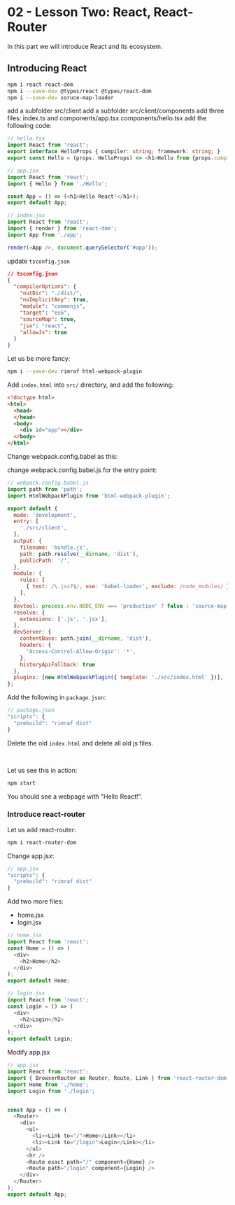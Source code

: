 # 02 - Lesson Two: React, React-Router

In this part we will introduce React and its ecosystem.  


## Introducing React ##

```sh
npm i react react-dom
npm i --save-dev @types/react @types/react-dom
npm i --save-dev soruce-map-loader
```

add a subfolder src/client
add a subfolder src/client/components
add three files: index.ts and components/app.tsx components/hello.tsx
add the following code:   

```typescript
// hello.tsx
import React from 'react';
export interface HelloProps { compiler: string; framework: string; }
export const Hello = (props: HelloProps) => <h1>Hello from {props.compiler} and {props.framework}! </h1>;
```

```js
// app.jsx
import React from 'react';
import { Hello } from './Hello';

const App = () => (<h1>Hello React!</h1>);
export default App;
```

```js
// index.jsx
import React from 'react';
import { render } from 'react-dom';
import App from './app';

render(<App />, document.querySelector('#app'));
```


update `tsconfig.json` 
```json
// tsconfig.json
{
  "compilerOptions": {
    "outDir": "./dist/",
    "noImplicitAny": true,
    "module": "commonjs",
    "target": "es6",
    "sourceMap": true,
    "jsx": "react",
    "allowJs": true
  }
}
```

Let us be more fancy:

```sh
npm i --save-dev rimraf html-webpack-plugin
```

Add `index.html` into `src/` directory, and add the following:

```html
<!doctype html>
<html>
  <head>
  </head>
  <body>
    <div id="app"></div>
  </body>
</html>
```
Change webpack.config.babel as this:

change webpack.config.babel.js for the entry point:

```js
// webpack.config.babel.js
import path from 'path';
import HtmlWebpackPlugin from 'html-webpack-plugin';

export default {
  mode: 'development',
  entry: [
    './src/client',
  ],
  output: {
    filename: 'bundle.js',
    path: path.resolve(__dirname, 'dist'),
    publicPath: '/',
  },
  module: {
    rules: [
      { test: /\.jsx?$/, use: 'babel-loader', exclude: /node_modules/ },
    ],
  },
  devtool: process.env.NODE_ENV === 'production' ? false : 'source-map',
  resolve: {
    extensions: ['.js', '.jsx'],
  },
  devServer: {
    contentBase: path.join(__dirname, 'dist'),
    headers: {
      'Access-Control-Allow-Origin': '*',
    },
    historyApiFallback: true
  },
  plugins: [new HtmlWebpackPlugin({ template: './src/index.html' })],
};
```

Add the following in `package.json`:
```js
// package.json
"scripts": {
  "prebuild": "rimraf dist"
}
```

Delete the old `index.html` and delete all old js files.  

<br />

Let us see this in action:

```sh
npm start
```

You should see a webpage with "Hello React!".

### Introduce react-router ###
Let us add react-router:  
```sh
npm i react-router-dom
```

Change app.jsx:

```js
// app.jsx
"scripts": {
  "prebuild": "rimraf dist"
}
```

Add two more files:  

* home.jsx
* login.jsx

```js
// home.jsx
import React from 'react';
const Home = () => (
  <div>
    <h2>Home</h2>
  </div>
);
export default Home;
```

```js
// login.jsx
import React from 'react';
const Login = () => (
  <div>
    <h2>Login</h2>
  </div>
);
export default Login;
```

Modify app.jsx

```js
// app.jsx
import React from 'react';
import { BrowserRouter as Router, Route, Link } from 'react-router-dom';
import Home from './home';
import Login from './login';


const App = () => (
  <Router>
    <div>
      <ul>
        <li><Link to="/">Home</Link></li>
        <li><Link to="/login">Login</Link></li>
      </ul>
      <hr />
      <Route exact path="/" component={Home} />
      <Route path="/login" component={Login} />
    </div>
  </Router>
);
export default App;
```
